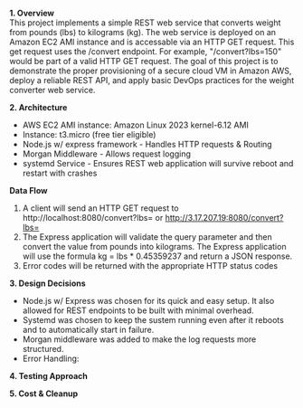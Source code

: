 **1. Overview** <br>
This project implements a simple REST web service that converts weight from pounds (lbs) to kilograms (kg). The web service is deployed on an Amazon EC2 AMI instance and is accessable via an HTTP GET request. This get request uses the /convert endpoint. For example, "/convert?lbs=150" would be part of a valid HTTP GET request. The goal of this project is to demonstrate the proper provisioning of a secure cloud VM in Amazon AWS, deploy a reliable REST API, and apply basic DevOps practices for the weight converter web service. 

**2. Architecture** <br>
- AWS EC2 AMI instance: Amazon Linux 2023 kernel-6.12 AMI
- Instance: t3.micro (free tier eligible)
- Node.js w/ express framework - Handles HTTP requests & Routing
- Morgan Middleware - Allows request logging
- systemd Service - Ensures REST web application will survive reboot and restart with crashes

**Data Flow** <br>
1. A client will send an HTTP GET request to http://localhost:8080/convert?lbs=<value> or http://3.17.207.19:8080/convert?lbs=<value>
2. The Express application will validate the query parameter and then convert the value from pounds into kilograms. The Express application will use the formula kg = lbs * 0.45359237 and return a JSON response. 
3. Error codes will be returned with the appropriate HTTP status codes

**3. Design Decisions** <br>
- Node.js w/ Express was chosen for its quick and easy setup. It also allowed for REST endpoints to be built with minimal overhead.
- Systemd was chosen to keep the sustem running even after it reboots and to automatically start in failure.
- Morgan middleware was added to make the log requests more structured.
- Error Handling: 

**4. Testing Approach** <br>


**5. Cost & Cleanup** <br>

